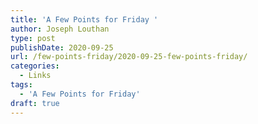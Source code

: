 ```yaml
---
title: 'A Few Points for Friday '
author: Joseph Louthan
type: post
publishDate: 2020-09-25
url: /few-points-friday/2020-09-25-few-points-friday/
categories:
  - Links
tags:
  - 'A Few Points for Friday'
draft: true
---
```

